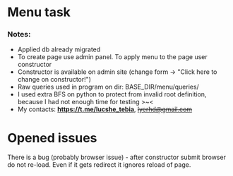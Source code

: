 # Menu task
### Notes:
- Applied db already migrated
- To create page use admin panel. To apply menu to the page user constructor
- Constructor is available on admin site (change form -> "Click here to change on constructor!")
- Raw queries used in program on dir: BASE_DIR/menu/queries/
- I used extra BFS on python to protect from invalid root definition, because I had not enough time for testing >~<
- My contacts: 
__https://t.me/lucshe_tebia__, ~~lyerhd@gmail.com~~
# Opened issues
There is a bug (probably browser issue) - 
after constructor submit browser do not re-load. Even if it gets redirect 
it ignores reload of page.
